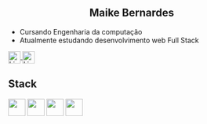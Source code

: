 <section align="center">
<h1>Maike Bernardes</h1>
</section>

<section>
  <ul>
    <li>Cursando Engenharia da computação</li>
    <li>Atualmente estudando desenvolvimento web Full Stack</li>
  </ul>
 </section>

<section>
<a target="_blank" href="https://www.linkedin.com/in/maike-bernardes-565a27236/">
  <img align="center" alt="LinkdeIN" width="25px" src="https://cdn.jsdelivr.net/gh/devicons/devicon/icons/linkedin/linkedin-original.svg" />
</a>
<a target="_blank" href="https://twitter.com/baike000">
  <img align="center" alt="LinkdeIN" width="25px" src="https://cdn.jsdelivr.net/gh/devicons/devicon/icons/twitter/twitter-original.svg" />
</a>
</section>

<section style="vertical-align:top;">
  <h2>Stack</h2>
  <img height="35" src="https://cdn.jsdelivr.net/gh/devicons/devicon/icons/javascript/javascript-original.svg" />
  <img height="35" src="https://cdn.jsdelivr.net/gh/devicons/devicon/icons/html5/html5-original.svg" />
  <img height="35" src="https://cdn.jsdelivr.net/gh/devicons/devicon/icons/css3/css3-original.svg" />
  <img height="35" src="https://cdn.jsdelivr.net/gh/devicons/devicon/icons/nodejs/nodejs-original.svg" />
</section>
